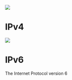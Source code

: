 
![](https://github.com/JonmarCorpuz/SecondBrain/blob/main/Assets/Whitespace.png)

# IPv4

![](https://github.com/JonmarCorpuz/SecondBrain/blob/main/Assets/Whitespace.png)

# IPv6

The Internet Protocol version 6 
